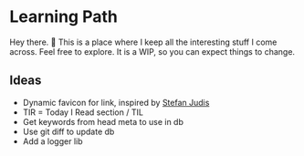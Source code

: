# Learning Path

Hey there. 👋 This is a place where I keep all the interesting stuff I come across. Feel free to explore. It is a WIP, so you can expect things to change.

## Ideas

-   Dynamic favicon for link, inspired by [Stefan Judis](https://www.stefanjudis.com/)
-   TIR = Today I Read section / TIL
-   Get keywords from head meta to use in db
-   Use git diff to update db
-   Add a logger lib
